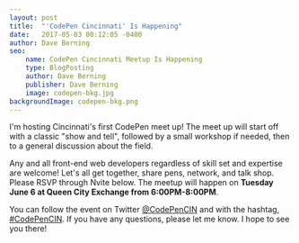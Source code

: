 ```yaml
---
layout: post
title:  "'CodePen Cincinnati' Is Happening"
date:   2017-05-03 00:12:05 -0400
author: Dave Berning
seo:
    name: CodePen Cincinnati Meetup Is Happening
    type: BlogPosting
    author: Dave Berning
    publisher: Dave Berning
    image: codepen-bkg.jpg
backgroundImage: codepen-bkg.png
---
```


I'm hosting Cincinnati's first CodePen meet up! The meet up will start off with a classic "show and tell", followed by a small workshop if needed, then to a general discussion about the field.

Any and all front-end web developers regardless of skill set and expertise are welcome! Let's all get together, share pens, network, and talk shop. Please RSVP through Nvite below. The meetup will happen on __Tuesday June 6 at Queen City Exchange from 6:00PM-8:00PM__.

You can follow the event on Twitter [@CodePenCIN](https://twitter.com/codepencin) and with the hashtag, [#CodePenCIN](https://twitter.com/search?q=%23CodePenCIN&src=typd). If you have any questions, please let me know. I hope to see you there!

<script async src="//widgets.nvite.com/1.6/button.js" data-resource="6qvpwz" data-button-text="RSVP to CodePen Cincinnati"></script>
